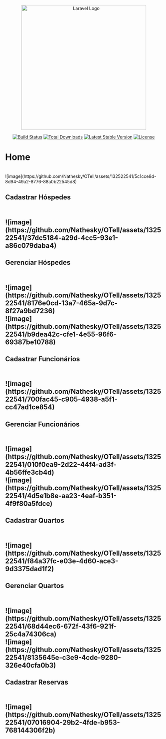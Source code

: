 <p align="center"><a href="https://laravel.com" target="_blank"><img src="https://raw.githubusercontent.com/laravel/art/master/logo-lockup/5%20SVG/2%20CMYK/1%20Full%20Color/laravel-logolockup-cmyk-red.svg" width="400" alt="Laravel Logo"></a></p>

<p align="center">
<a href="https://github.com/laravel/framework/actions"><img src="https://github.com/laravel/framework/workflows/tests/badge.svg" alt="Build Status"></a>
<a href="https://packagist.org/packages/laravel/framework"><img src="https://img.shields.io/packagist/dt/laravel/framework" alt="Total Downloads"></a>
<a href="https://packagist.org/packages/laravel/framework"><img src="https://img.shields.io/packagist/v/laravel/framework" alt="Latest Stable Version"></a>
<a href="https://packagist.org/packages/laravel/framework"><img src="https://img.shields.io/packagist/l/laravel/framework" alt="License"></a>
</p>
<h1>
    Home
</h1>
<br>
![image](https://github.com/Nathesky/OTell/assets/132522541/5c1cce8d-8d94-49a2-8776-88a0b22545d8)
<br>

<h2>
    Cadastrar Hóspedes
<h2>
<br>
![image](https://github.com/Nathesky/OTell/assets/132522541/37dc5184-a29d-4cc5-93e1-a86c079daba4)
<br>

<h2>
    Gerenciar Hóspedes
<h2>
<br>
![image](https://github.com/Nathesky/OTell/assets/132522541/8176e0cd-13a7-465a-9d7c-8f27a9bd7236)
<br>
![image](https://github.com/Nathesky/OTell/assets/132522541/b9dea42c-cfe1-4e55-96f6-69387be10788)
<br>

<h2>
    Cadastrar Funcionários
<h2>
<br>
![image](https://github.com/Nathesky/OTell/assets/132522541/700fac45-c905-4938-a5f1-cc47ad1ce854)
<br>

<h2>
    Gerenciar Funcionários
<h2>
<br>
![image](https://github.com/Nathesky/OTell/assets/132522541/010f0ea9-2d22-44f4-ad3f-4b56ffe3cb4d)
<br>
![image](https://github.com/Nathesky/OTell/assets/132522541/4d5e1b8e-aa23-4eaf-b351-4f9f80a5fdce)
<br>

<h2>
    Cadastrar Quartos
<h2>
<br>
![image](https://github.com/Nathesky/OTell/assets/132522541/f84a37fc-e03e-4d60-ace3-9d3375dad1f2)
<br>

<h2>
    Gerenciar Quartos
<h2>
<br>
![image](https://github.com/Nathesky/OTell/assets/132522541/68d44ec6-672f-43f6-921f-25c4a74306ca)
<br>
![image](https://github.com/Nathesky/OTell/assets/132522541/8135645e-c3e9-4cde-9280-326e40cfa0b3)
<br>

<h2>
    Cadastrar Reservas
<h2>
<br>
![image](https://github.com/Nathesky/OTell/assets/132522541/07016904-29b2-4fde-b953-768144306f2b)
<br>
